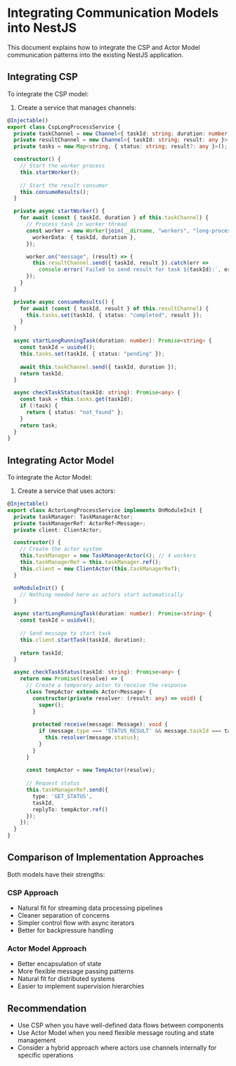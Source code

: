 # Integrating Communication Models into NestJS

This document explains how to integrate the CSP and Actor Model communication patterns into the existing NestJS application.

## Integrating CSP

To integrate the CSP model:

1. Create a service that manages channels:

```typescript
@Injectable()
export class CspLongProcessService {
  private taskChannel = new Channel<{ taskId: string; duration: number }>();
  private resultChannel = new Channel<{ taskId: string; result: any }>();
  private tasks = new Map<string, { status: string; result?: any }>();

  constructor() {
    // Start the worker process
    this.startWorker();
    
    // Start the result consumer
    this.consumeResults();
  }

  private async startWorker() {
    for await (const { taskId, duration } of this.taskChannel) {
      // Process task in worker thread
      const worker = new Worker(join(__dirname, "workers", "long-process.worker.js"), {
        workerData: { taskId, duration },
      });

      worker.on("message", (result) => {
        this.resultChannel.send({ taskId, result }).catch(err => 
          console.error(`Failed to send result for task ${taskId}:`, err));
      });
    }
  }

  private async consumeResults() {
    for await (const { taskId, result } of this.resultChannel) {
      this.tasks.set(taskId, { status: "completed", result });
    }
  }

  async startLongRunningTask(duration: number): Promise<string> {
    const taskId = uuidv4();
    this.tasks.set(taskId, { status: "pending" });
    
    await this.taskChannel.send({ taskId, duration });
    return taskId;
  }

  async checkTaskStatus(taskId: string): Promise<any> {
    const task = this.tasks.get(taskId);
    if (!task) {
      return { status: "not_found" };
    }
    return task;
  }
}
```

## Integrating Actor Model

To integrate the Actor Model:

1. Create a service that uses actors:

```typescript
@Injectable()
export class ActorLongProcessService implements OnModuleInit {
  private taskManager: TaskManagerActor;
  private taskManagerRef: ActorRef<Message>;
  private client: ClientActor;

  constructor() {
    // Create the actor system
    this.taskManager = new TaskManagerActor(4); // 4 workers
    this.taskManagerRef = this.taskManager.ref();
    this.client = new ClientActor(this.taskManagerRef);
  }

  onModuleInit() {
    // Nothing needed here as actors start automatically
  }

  async startLongRunningTask(duration: number): Promise<string> {
    const taskId = uuidv4();
    
    // Send message to start task
    this.client.startTask(taskId, duration);
    
    return taskId;
  }

  async checkTaskStatus(taskId: string): Promise<any> {
    return new Promise((resolve) => {
      // Create a temporary actor to receive the response
      class TempActor extends Actor<Message> {
        constructor(private resolver: (result: any) => void) {
          super();
        }
        
        protected receive(message: Message): void {
          if (message.type === 'STATUS_RESULT' && message.taskId === taskId) {
            this.resolver(message.status);
          }
        }
      }
      
      const tempActor = new TempActor(resolve);
      
      // Request status
      this.taskManagerRef.send({
        type: 'GET_STATUS',
        taskId,
        replyTo: tempActor.ref()
      });
    });
  }
}
```

## Comparison of Implementation Approaches

Both models have their strengths:

### CSP Approach
- Natural fit for streaming data processing pipelines
- Cleaner separation of concerns
- Simpler control flow with async iterators
- Better for backpressure handling

### Actor Model Approach
- Better encapsulation of state
- More flexible message passing patterns
- Natural fit for distributed systems
- Easier to implement supervision hierarchies

## Recommendation

- Use CSP when you have well-defined data flows between components
- Use Actor Model when you need flexible message routing and state management
- Consider a hybrid approach where actors use channels internally for specific operations
